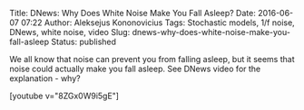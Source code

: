 Title: DNews: Why Does White Noise Make You Fall Asleep?
Date: 2016-06-07 07:22
Author: Aleksejus Kononovicius
Tags: Stochastic models, 1/f noise, DNews, white noise, video
Slug: dnews-why-does-white-noise-make-you-fall-asleep
Status: published

We all know that noise
can prevent you from falling asleep, but it seems that noise could
actually make you fall asleep. See DNews video for the explanation -
why?

[youtube v="8ZGx0W9i5gE"]

